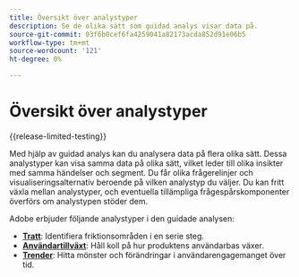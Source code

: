 ```yaml
---
title: Översikt över analystyper
description: Se de olika sätt som guidad analys visar data på.
source-git-commit: 03f6b0cef6fa4259041a82173acda852d91e06b5
workflow-type: tm+mt
source-wordcount: '121'
ht-degree: 0%

---
```


# Översikt över analystyper

{{release-limited-testing}}

Med hjälp av guidad analys kan du analysera data på flera olika sätt. Dessa analystyper kan visa samma data på olika sätt, vilket leder till olika insikter med samma händelser och segment. Du får olika frågerelinjer och visualiseringsalternativ beroende på vilken analystyp du väljer. Du kan fritt växla mellan analystyper, och eventuella tillämpliga frågespårskomponenter överförs om analystypen stöder dem.

Adobe erbjuder följande analystyper i den guidade analysen:

* **[Tratt](funnel.md)**: Identifiera friktionsområden i en serie steg.
* **[Användartillväxt](user-growth.md)**: Håll koll på hur produktens användarbas växer.
* **[Trender](trends.md)**: Hitta mönster och förändringar i användarengagemanget över tid.
